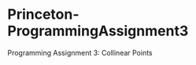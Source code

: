 Princeton-ProgrammingAssignment3
================================

Programming Assignment 3: Collinear Points
